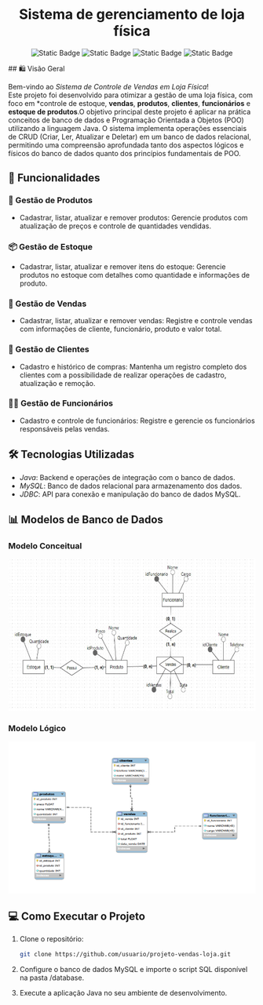 <h1 align="center">Sistema de gerenciamento de loja física</h1>
<p align="center">
<img alt="Static Badge" src="https://img.shields.io/badge/Java-17-green">
<img alt="Static Badge" src="https://img.shields.io/badge/MySQL-8.0-blue">
<img alt="Static Badge" src="https://img.shields.io/badge/JDBC-8-blue">
<img alt="Static Badge" src="https://img.shields.io/badge/Status-Conclu%C3%ADdo-green">
</p>
## 🛍 Visão Geral

Bem-vindo ao *Sistema de Controle de Vendas em Loja Física*!  
Este projeto foi desenvolvido para otimizar a gestão de uma loja física, com foco em *controle de estoque, **vendas**, **produtos**, **clientes**, **funcionários** e **estoque de produtos**.O objetivo principal deste projeto é aplicar na prática conceitos de banco de dados e Programação Orientada a Objetos (POO) utilizando a linguagem Java. O sistema implementa operações essenciais de CRUD (Criar, Ler, Atualizar e Deletar) em um banco de dados relacional, permitindo uma compreensão aprofundada tanto dos aspectos lógicos e físicos do banco de dados quanto dos princípios fundamentais de POO.

## 🚀 Funcionalidades

### 🧾 Gestão de Produtos
- Cadastrar, listar, atualizar e remover produtos: Gerencie produtos com atualização de preços e controle de quantidades vendidas.
  
### 📦 Gestão de Estoque
- Cadastrar, listar, atualizar e remover itens do estoque: Gerencie produtos no estoque com detalhes como quantidade e informações de produto.

### 🛒 Gestão de Vendas
- Cadastrar, listar, atualizar e remover vendas: Registre e controle vendas com informações de cliente, funcionário, produto e valor total.


### 👥 Gestão de Clientes
- Cadastro e histórico de compras:  Mantenha um registro completo dos clientes com a possibilidade de realizar operações de cadastro, atualização e remoção.

### 👨‍💼 Gestão de Funcionários
- Cadastro e controle de funcionários:  Registre e gerencie os funcionários responsáveis pelas vendas.

## 🛠 Tecnologias Utilizadas
- *Java*: Backend e operações de integração com o banco de dados.
- *MySQL*: Banco de dados relacional para armazenamento dos dados.
- *JDBC*: API para conexão e manipulação do banco de dados MySQL.


## 📊 Modelos de Banco de Dados
### Modelo Conceitual
<img src="src/database/ModeloConceitual.png" alt="Modelo Conceitual" width="600" height="310">

### Modelo Lógico
<img src="src/database/ModeloLogico.png" alt="Modelo Conceitual" width="600" height="310">


## 💻 Como Executar o Projeto
1. Clone o repositório:
   ```bash
   git clone https://github.com/usuario/projeto-vendas-loja.git
   ```
   
3. Configure o banco de dados MySQL e importe o script SQL disponível na pasta /database.
4. Execute a aplicação Java no seu ambiente de desenvolvimento.



